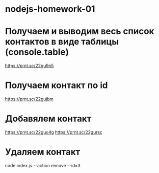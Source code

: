 # nodejs-homework-01

# Получаем и выводим весь список контактов в виде таблицы (console.table)

https://prnt.sc/22gu9n5

# Получаем контакт по id

https://prnt.sc/22gujbm

# Добавялем контакт

https://prnt.sc/22guo4g
https://prnt.sc/22gursc

# Удаляем контакт

node index.js --action remove --id=3
